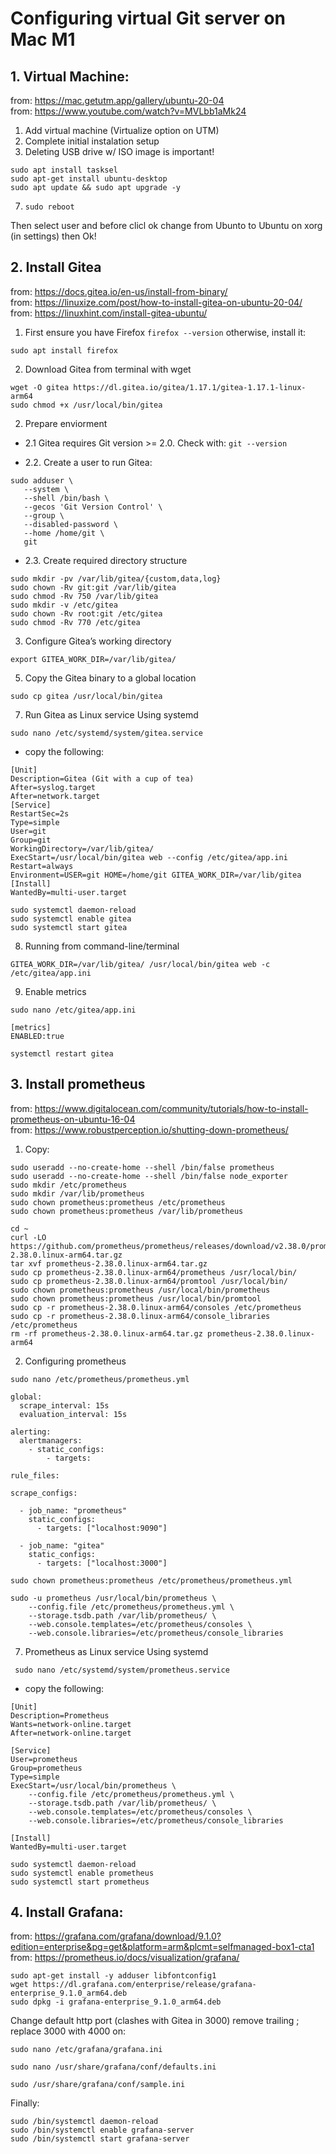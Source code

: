 # Configuring virtual Git server on Mac M1

## 1. Virtual Machine:

from: https://mac.getutm.app/gallery/ubuntu-20-04  
from: https://www.youtube.com/watch?v=MVLbb1aMk24 

 1. Add virtual machine (Virtualize option on UTM)
 2. Complete initial instalation setup 
 3. Deleting USB drive w/ ISO image is important!
 ```
 sudo apt install tasksel
 sudo apt-get install ubuntu-desktop
 sudo apt update && sudo apt upgrade -y
 ```
 7. ```sudo reboot```

Then select user and before clicl ok change from Ubunto to Ubuntu on xorg (in settings) then Ok!

## 2. Install Gitea
from: https://docs.gitea.io/en-us/install-from-binary/  
from: https://linuxize.com/post/how-to-install-gitea-on-ubuntu-20-04/ 
from: https://linuxhint.com/install-gitea-ubuntu/

1. First ensure you have Firefox ```firefox --version``` otherwise, install it:
```
sudo apt install firefox
```
2. Download Gitea from terminal with wget
```
wget -O gitea https://dl.gitea.io/gitea/1.17.1/gitea-1.17.1-linux-arm64
sudo chmod +x /usr/local/bin/gitea
```

2. Prepare enviorment

 - 2.1 Gitea requires Git version >= 2.0.
Check with: ```git --version```

 - 2.2. Create a user to run Gitea:
```
sudo adduser \
   --system \
   --shell /bin/bash \
   --gecos 'Git Version Control' \
   --group \
   --disabled-password \
   --home /home/git \
   git
```
 - 2.3. Create required directory structure
```
sudo mkdir -pv /var/lib/gitea/{custom,data,log}
sudo chown -Rv git:git /var/lib/gitea
sudo chmod -Rv 750 /var/lib/gitea
sudo mkdir -v /etc/gitea
sudo chown -Rv root:git /etc/gitea
sudo chmod -Rv 770 /etc/gitea
```
3. Configure Gitea’s working directory
```
export GITEA_WORK_DIR=/var/lib/gitea/
```
5. Copy the Gitea binary to a global location
```
sudo cp gitea /usr/local/bin/gitea
```
7. Run Gitea as Linux service Using systemd
```
sudo nano /etc/systemd/system/gitea.service
```
 - copy the following:
```
[Unit]
Description=Gitea (Git with a cup of tea)
After=syslog.target
After=network.target
[Service]
RestartSec=2s
Type=simple
User=git
Group=git
WorkingDirectory=/var/lib/gitea/
ExecStart=/usr/local/bin/gitea web --config /etc/gitea/app.ini
Restart=always
Environment=USER=git HOME=/home/git GITEA_WORK_DIR=/var/lib/gitea
[Install]
WantedBy=multi-user.target
```
```
sudo systemctl daemon-reload
sudo systemctl enable gitea
sudo systemctl start gitea
```

8. Running from command-line/terminal
```
GITEA_WORK_DIR=/var/lib/gitea/ /usr/local/bin/gitea web -c /etc/gitea/app.ini
```

9. Enable metrics
```
sudo nano /etc/gitea/app.ini
```
```
[metrics]
ENABLED:true
```
```
systemctl restart gitea
```
## 3. Install prometheus
from: https://www.digitalocean.com/community/tutorials/how-to-install-prometheus-on-ubuntu-16-04  
from: https://www.robustperception.io/shutting-down-prometheus/ 

1. Copy:
```
sudo useradd --no-create-home --shell /bin/false prometheus
sudo useradd --no-create-home --shell /bin/false node_exporter
sudo mkdir /etc/prometheus
sudo mkdir /var/lib/prometheus
sudo chown prometheus:prometheus /etc/prometheus
sudo chown prometheus:prometheus /var/lib/prometheus
```
```
cd ~
curl -LO https://github.com/prometheus/prometheus/releases/download/v2.38.0/prometheus-2.38.0.linux-arm64.tar.gz
tar xvf prometheus-2.38.0.linux-arm64.tar.gz
sudo cp prometheus-2.38.0.linux-arm64/prometheus /usr/local/bin/
sudo cp prometheus-2.38.0.linux-arm64/promtool /usr/local/bin/
sudo chown prometheus:prometheus /usr/local/bin/prometheus
sudo chown prometheus:prometheus /usr/local/bin/promtool
sudo cp -r prometheus-2.38.0.linux-arm64/consoles /etc/prometheus
sudo cp -r prometheus-2.38.0.linux-arm64/console_libraries /etc/prometheus
rm -rf prometheus-2.38.0.linux-arm64.tar.gz prometheus-2.38.0.linux-arm64
```
2. Configuring prometheus
```
sudo nano /etc/prometheus/prometheus.yml
```
```                   
global:
  scrape_interval: 15s 
  evaluation_interval: 15s 

alerting:
  alertmanagers:
    - static_configs:
        - targets:

rule_files:

scrape_configs:

  - job_name: "prometheus"
    static_configs:
      - targets: ["localhost:9090"]

  - job_name: "gitea"
    static_configs:
      - targets: ["localhost:3000"]

```
```
sudo chown prometheus:prometheus /etc/prometheus/prometheus.yml
```
```
sudo -u prometheus /usr/local/bin/prometheus \
    --config.file /etc/prometheus/prometheus.yml \
    --storage.tsdb.path /var/lib/prometheus/ \
    --web.console.templates=/etc/prometheus/consoles \
    --web.console.libraries=/etc/prometheus/console_libraries
```
7. Prometheus as Linux service Using systemd
```
 sudo nano /etc/systemd/system/prometheus.service
```
 - copy the following:
```
[Unit]
Description=Prometheus
Wants=network-online.target
After=network-online.target

[Service]
User=prometheus
Group=prometheus
Type=simple
ExecStart=/usr/local/bin/prometheus \
    --config.file /etc/prometheus/prometheus.yml \
    --storage.tsdb.path /var/lib/prometheus/ \
    --web.console.templates=/etc/prometheus/consoles \
    --web.console.libraries=/etc/prometheus/console_libraries

[Install]
WantedBy=multi-user.target
```

```
sudo systemctl daemon-reload
sudo systemctl enable prometheus
sudo systemctl start prometheus
```
## 4. Install Grafana:
from: https://grafana.com/grafana/download/9.1.0?edition=enterprise&pg=get&platform=arm&plcmt=selfmanaged-box1-cta1  
from: https://prometheus.io/docs/visualization/grafana/ 
```
sudo apt-get install -y adduser libfontconfig1
wget https://dl.grafana.com/enterprise/release/grafana-enterprise_9.1.0_arm64.deb
sudo dpkg -i grafana-enterprise_9.1.0_arm64.deb
```

Change default http port (clashes with Gitea in 3000) remove trailing ; replace 3000 with 4000 on:
```
sudo nano /etc/grafana/grafana.ini
```
```
sudo nano /usr/share/grafana/conf/defaults.ini
```
```
sudo /usr/share/grafana/conf/sample.ini
```

Finally: 

```
sudo /bin/systemctl daemon-reload 
sudo /bin/systemctl enable grafana-server
sudo /bin/systemctl start grafana-server
```

